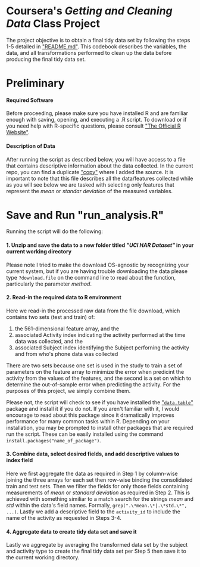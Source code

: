 Coursera's *Getting and Cleaning Data* Class Project
===========
The project objective is to obtain a final tidy data set by following the steps 1-5 detailed in ["README.md"](https://github.com/jonathan-anderson/coursera_getting_and_cleaning_data_project/blob/master/README.md).  This codebook describes the variables, the data, and all transformations performed to clean up the data before producing the final tidy data set. 


Preliminary
===========

#### Required Software

Before proceeding, please make sure you have installed R and are familiar enough with saving, opening, and executing a .R script. To download or if you need help with R-specific questions, please consult ["The Official R Website"](http://www.r-project.org/). 


#### Description of Data
After running the script as described below, you will have access to a file that contains descriptive information about the data collected.  In the current repo, you can find a duplicate ["copy"](https://github.com/jonathan-anderson/coursera_getting_and_cleaning_data_project/blob/master/features_info.txt) where I added the source. It is important to note that this file describes all the data/features collected while as you will see below we are tasked with selecting only features that represent the *mean* or *standar deviation* of the measured variables.  


Save and Run "run_analysis.R"
===========
Running the script will do the following: 

#### 1. Unzip and save the data to a new folder titled _"UCI HAR Dataset"_ in your current working directory
Please note I tried to make the download OS-agnostic by recognizing your current system, but if you are having trouble downloading the data please type `?download.file` on the command line to read about the function, particularly the parameter *method*.

#### 2. Read-in the required data to R environment
Here we read-in the processed raw data from the file download, which contains two sets (test and train) of:

1. the 561-dimensional feature array, and the
2. associated Activity index indicating the activity performed at the time data was collected, and the
3. associated Subject index identifying the Subject perforning the activity and from who's phone data was collected

There are two sets because one set is used in the study to train a set of parameters on the feature array to minimize the error when predicint the activity from the values of the features, and the second is a set on which to determine the out-of-sample error when predicting the activity.  For the purposes of this project, we simply combine them.  

Please not, the script will check to see if you have installed the ["`data.table`"](http://cran.r-project.org/web/packages/data.table/index.html) package and install it if you do not.  If you aren't familiar with it, I would encourage to read about this package since it dramatically improves performance for many common tasks within R. Depending on your installation, you may be prompted to install other packages that are required run the script.  These can be easily installed using the command `install.packages("name_of_package")`.

#### 3. Combine data, select desired fields, and add descriptive values to index field
Here we first aggregate the data as required in Step 1 by column-wise joining the three arrays for each set then row-wise binding the consolidated train and test sets. Then we filter the fields for only those fields containing measurements of *mean* or *standard deviation* as required in Step 2.  This is achieved with something similiar to a match search for the strings *mean* and *std* within the data's field names.  Formally, `grep(".\*mean.\*|.\*std.\*", ...)`.  Lastly we add a descriptive field to the `activity_id` to include the name of the activity as requested in Steps 3-4. 


#### 4. Aggregate data to create tidy data set and save it
Lastly we aggregate by averaging the transformed data set by the subject and activity type to create the final tidy data set per Step 5 then save it to the current working directory. 









